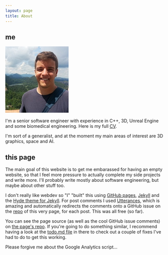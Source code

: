 ```yaml
---
layout: page
title: About
---
```


<h2>me</h2>

![me](/public/me.jpg "2014 me next to Neuschwanstein with Neuschwanstein cropped out")

I'm a senior software engineer with experience in C++, 3D, Unreal Engine and some biomedical engineering. Here is my full [CV](/public/cv.pdf).

I'm sort of a generalist, and at the moment my main areas of interest are 3D graphics, space and AI.

<h2>this page</h2>

The main goal of this website is to get me embarassed for having an empty website, so that I feel more pressure to actually complete my side projects and write more. I'll probably write mostly about software engineering, but maybe about other stuff too.

I don't really like webdev so "I" "built" this using [GitHub pages](https://pages.github.com/), [Jekyll](https://docs.github.com/en/github/working-with-github-pages/setting-up-a-github-pages-site-with-jekyll) and the [Hyde theme for Jekyll](https://github.com/poole/hyde). For post comments I used [Utterances](https://utteranc.es/), which is amazing and automatically redirects the comments onto a GitHub issue on the [repo](https://github.com/1danielcoelho/1danielcoelho.github.io) of this very page, for each post. This was all free (so far).

You can see the page source (as well as the cool GitHub issue comments) on [the page's repo](https://github.com/1danielcoelho/1danielcoelho.github.io). If you're going to do something similar, I recommend having a look at the [todo.md file](https://github.com/1danielcoelho/1danielcoelho.github.io/blob/main/todo.md) in there to check out a couple of fixes I've had to do to get this working.

Please forgive me about the Google Analytics script...

